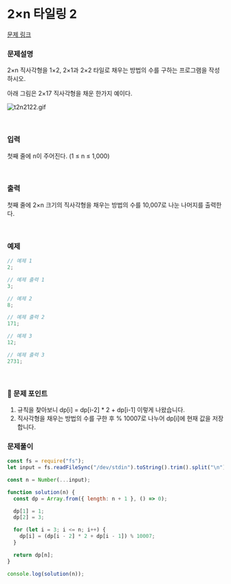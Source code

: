 # **2×n 타일링 2**

[문제 링크](https://www.acmicpc.net/problem/11727)

### 문제설명

2×n 직사각형을 1×2, 2×1과 2×2 타일로 채우는 방법의 수를 구하는 프로그램을 작성하시오.

아래 그림은 2×17 직사각형을 채운 한가지 예이다.

![t2n2122.gif](https://prod-files-secure.s3.us-west-2.amazonaws.com/a9602b1c-f3f7-4ce5-b71b-b356a3e336d0/d489f676-72d5-45af-9df2-aa390dc60aa8/t2n2122.gif)

<br>

### 입력

첫째 줄에 n이 주어진다. (1 ≤ n ≤ 1,000)

<br>

### 출력

첫째 줄에 2×n 크기의 직사각형을 채우는 방법의 수를 10,007로 나눈 나머지를 출력한다.

<br>

### 예제

```jsx
// 예제 1
2;

// 예제 출력 1
3;

// 예제 2
8;

// 예제 출력 2
171;

// 예제 3
12;

// 예제 출력 3
2731;
```

<br>

### 📕 문제 포인트

1. 규칙을 찾아보니 dp[i] = dp[i-2] \* 2 + dp[i-1] 이렇게 나왔습니다.
2. 직사각형을 채우는 방법의 수를 구한 후 % 10007로 나누어 dp[i]에 현재 값을 저장합니다.

### 문제풀이

```js
const fs = require("fs");
let input = fs.readFileSync("/dev/stdin").toString().trim().split("\n");

const n = Number(...input);

function solution(n) {
  const dp = Array.from({ length: n + 1 }, () => 0);

  dp[1] = 1;
  dp[2] = 3;

  for (let i = 3; i <= n; i++) {
    dp[i] = (dp[i - 2] * 2 + dp[i - 1]) % 10007;
  }

  return dp[n];
}

console.log(solution(n));
```
